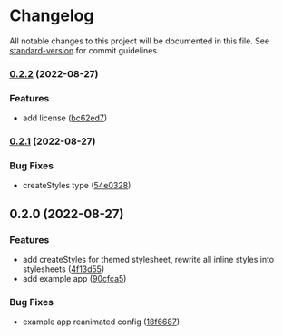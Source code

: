 # Changelog

All notable changes to this project will be documented in this file. See [standard-version](https://github.com/conventional-changelog/standard-version) for commit guidelines.

### [0.2.2](https://gitlab.com/softaware-io/packages/native-ui/compare/v0.2.1...v0.2.2) (2022-08-27)


### Features

* add license ([bc62ed7](https://gitlab.com/softaware-io/packages/native-ui/commit/bc62ed779511e5cc877b3abf6bd39f7e4c782d5a))

### [0.2.1](https://gitlab.com/softaware-io/packages/native-ui/compare/v0.2.0...v0.2.1) (2022-08-27)


### Bug Fixes

* createStyles type ([54e0328](https://gitlab.com/softaware-io/packages/native-ui/commit/54e032889770ff99bf4b2d7127e4f9a6bbbc339c))

## 0.2.0 (2022-08-27)


### Features

* add createStyles for themed stylesheet, rewrite all inline styles into stylesheets ([4f13d55](https://gitlab.com/softaware-io/packages/native-ui/commit/4f13d55abddcf1e2adb62403f857a0dca3f95d20))
* add example app ([90cfca5](https://gitlab.com/softaware-io/packages/native-ui/commit/90cfca525608f55e8f6bc3074b69e8e28d4544c8))


### Bug Fixes

* example app reanimated config ([18f6687](https://gitlab.com/softaware-io/packages/native-ui/commit/18f6687424070f86b559153a70c0843f6e429c1b))
